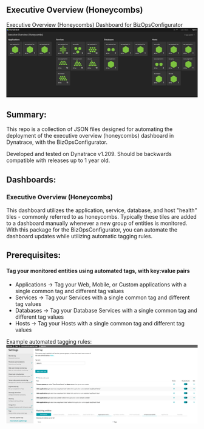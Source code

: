 ## Executive Overview (Honeycombs)
Executive Overview (Honeycombs) Dashboard for BizOpsConfigurator
![Executive Overview (Honeycombs)](dashboard_screenshot.png)

## Summary:
This repo is a collection of JSON files designed for automating the deployment of the executive overview (honeycombs) dashboard in Dynatrace, with the BizOpsConfigurator.

Developed and tested on Dynatrace v1.209.  Should be backwards compatible with releases up to 1 year old.

## Dashboards:
### Executive Overview (Honeycombs)
This dashboard utilizes the application, service, database, and host "health" tiles - commonly referred to as honeycombs.  Typically these tiles are added to a dashboard manually whenever a new group of entities is monitored.  With this package for the BizOpsConfigurator, you can automate the dashboard updates while utilizing automatic tagging rules.

## Prerequisites:
#### Tag your monitored entities using automated tags, with key:value pairs
  * Applications -> Tag your Web, Mobile, or Custom applications with a single common tag and different tag values
  * Services -> Tag your Services with a single common tag and different tag values
  * Databases -> Tag your Database Services with a single common tag and different tag values
  * Hosts -> Tag your Hosts with a single common tag and different tag values

Example automated tagging rules:
![Tagging Rules](tagging_screenshot.png)

